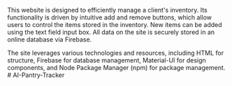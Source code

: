 This website is designed to efficiently manage a client's inventory. Its functionality is driven by intuitive add and remove buttons, which allow users to control the items stored in the inventory. New items can be added using the text field input box. All data on the site is securely stored in an online database via Firebase.

The site leverages various technologies and resources, including HTML for structure, Firebase for database management, Material-UI for design components, and Node Package Manager (npm) for package management.
#   A I - P a n t r y - T r a c k e r  
 